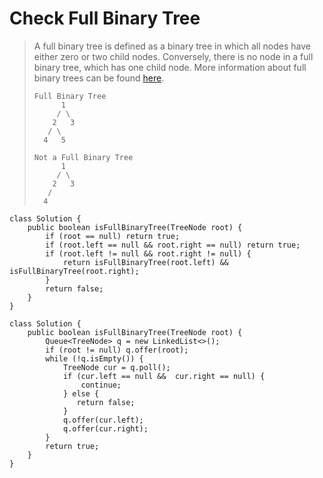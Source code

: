 # Check Full Binary Tree

> A full binary tree is defined as a binary tree in which all nodes have either zero or two child nodes. Conversely, there is no node in a full binary tree, which has one child node. More information about full binary trees can be found [here](https://baike.baidu.com/item/%E6%BB%A1%E4%BA%8C%E5%8F%89%E6%A0%91).
>
> ```
> Full Binary Tree
>       1
>      / \
>     2   3
>    / \
>   4   5
>
> Not a Full Binary Tree
>       1
>      / \
>     2   3
>    / 
>   4   
> ```

```
class Solution {
    public boolean isFullBinaryTree(TreeNode root) {
        if (root == null) return true;
        if (root.left == null && root.right == null) return true;
        if (root.left != null && root.right != null) {
            return isFullBinaryTree(root.left) && isFullBinaryTree(root.right);
        }
        return false;
    }
}
```

```
class Solution {
    public boolean isFullBinaryTree(TreeNode root) {
        Queue<TreeNode> q = new LinkedList<>();
        if (root != null) q.offer(root);
        while (!q.isEmpty()) {
            TreeNode cur = q.poll();
            if (cur.left == null &&  cur.right == null) {
                continue;
            } else {
               return false; 
            }
            q.offer(cur.left);
            q.offer(cur.right);
        }
        return true;
    }
}
```
